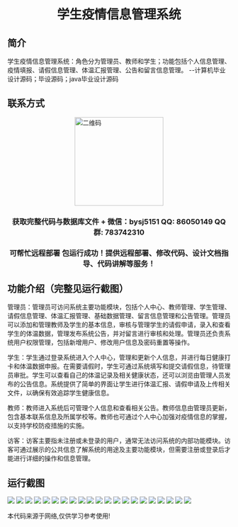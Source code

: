 <p><h1 align="center">学生疫情信息管理系统</h1></p>

## 简介
学生疫情信息管理系统：角色分为管理员、教师和学生；功能包括个人信息管理、疫情填报、请假信息管理、体温汇报管理、公告和留言信息管理。    --计算机毕业设计源码；毕设源码；java毕业设计源码


## 联系方式
<img src="https://bs-1329754181.cos.ap-shanghai.myqcloud.com/wx.jpg" alt="二维码" style="display: block; margin: 0 auto;" width="200px">
<p><h3 align="center">获取完整代码与数据库文件 + 微信：bysj5151 QQ: 86050149 QQ群: 783742310</h3></p>
<p><h3 align="center">可帮忙远程部署 包运行成功！提供远程部署、修改代码、设计文档指导、代码讲解等服务！</h3></p>

## 功能介绍（完整见运行截图）
管理员：管理员可访问系统主要功能模块，包括个人中心、教师管理、学生管理、请假信息管理、体温汇报管理、基础数据管理、留言信息管理和公告管理。管理员可以添加和管理教师及学生的基本信息，审核与管理学生的请假申请，录入和查看学生的体温数据，管理发布系统公告，并对留言进行审核和处理。管理员还负责系统用户权限管理，包括新增用户、修改用户信息及密码重置等操作。

学生：学生通过登录系统进入个人中心，管理和更新个人信息，并进行每日健康打卡和体温数据申报。在需要请假时，学生可通过系统填写和提交请假信息，待管理员审批。学生可以查看自己的体温记录及相关健康状态，还可以浏览由管理人员发布的公告信息。系统提供了简单的界面让学生进行体温汇报、请假申请及上传相关文件，以确保有效追踪学生健康信息。

教师：教师进入系统后可管理个人信息和查看相关公告。教师信息由管理员更新，包含基本联系信息及所属学校等。教师也可通过个人中心加强对疫情信息的掌握，以支持学校防疫措施的实施。

访客：访客主要指未注册或未登录的用户，通常无法访问系统的内部功能模块。访客可通过展示的公共信息了解系统的用途及主要功能模块，但需要注册或登录后才能进行详细的操作和信息管理。


## 运行截图
![](https://bs-1329754181.cos.ap-shanghai.myqcloud.com/ssm/StudentEpidemicInformationManagementSystem/img/001.jpg)
![](https://bs-1329754181.cos.ap-shanghai.myqcloud.com/ssm/StudentEpidemicInformationManagementSystem/img/002.jpg)
![](https://bs-1329754181.cos.ap-shanghai.myqcloud.com/ssm/StudentEpidemicInformationManagementSystem/img/003.jpg)
![](https://bs-1329754181.cos.ap-shanghai.myqcloud.com/ssm/StudentEpidemicInformationManagementSystem/img/004.jpg)
![](https://bs-1329754181.cos.ap-shanghai.myqcloud.com/ssm/StudentEpidemicInformationManagementSystem/img/005.jpg)
![](https://bs-1329754181.cos.ap-shanghai.myqcloud.com/ssm/StudentEpidemicInformationManagementSystem/img/006.jpg)
![](https://bs-1329754181.cos.ap-shanghai.myqcloud.com/ssm/StudentEpidemicInformationManagementSystem/img/007.jpg)
![](https://bs-1329754181.cos.ap-shanghai.myqcloud.com/ssm/StudentEpidemicInformationManagementSystem/img/008.jpg)
![](https://bs-1329754181.cos.ap-shanghai.myqcloud.com/ssm/StudentEpidemicInformationManagementSystem/img/009.jpg)
![](https://bs-1329754181.cos.ap-shanghai.myqcloud.com/ssm/StudentEpidemicInformationManagementSystem/img/010.jpg)
![](https://bs-1329754181.cos.ap-shanghai.myqcloud.com/ssm/StudentEpidemicInformationManagementSystem/img/011.jpg)
![](https://bs-1329754181.cos.ap-shanghai.myqcloud.com/ssm/StudentEpidemicInformationManagementSystem/img/012.jpg)
![](https://bs-1329754181.cos.ap-shanghai.myqcloud.com/ssm/StudentEpidemicInformationManagementSystem/img/013.jpg)
![](https://bs-1329754181.cos.ap-shanghai.myqcloud.com/ssm/StudentEpidemicInformationManagementSystem/img/014.jpg)
![](https://bs-1329754181.cos.ap-shanghai.myqcloud.com/ssm/StudentEpidemicInformationManagementSystem/img/015.jpg)
![](https://bs-1329754181.cos.ap-shanghai.myqcloud.com/ssm/StudentEpidemicInformationManagementSystem/img/016.jpg)
![](https://bs-1329754181.cos.ap-shanghai.myqcloud.com/ssm/StudentEpidemicInformationManagementSystem/img/017.jpg)
![](https://bs-1329754181.cos.ap-shanghai.myqcloud.com/ssm/StudentEpidemicInformationManagementSystem/img/018.jpg)
![](https://bs-1329754181.cos.ap-shanghai.myqcloud.com/ssm/StudentEpidemicInformationManagementSystem/img/019.jpg)
![](https://bs-1329754181.cos.ap-shanghai.myqcloud.com/ssm/StudentEpidemicInformationManagementSystem/img/020.jpg)
![](https://bs-1329754181.cos.ap-shanghai.myqcloud.com/ssm/StudentEpidemicInformationManagementSystem/img/021.jpg)

<p>本代码来源于网络,仅供学习参考使用!</p>
